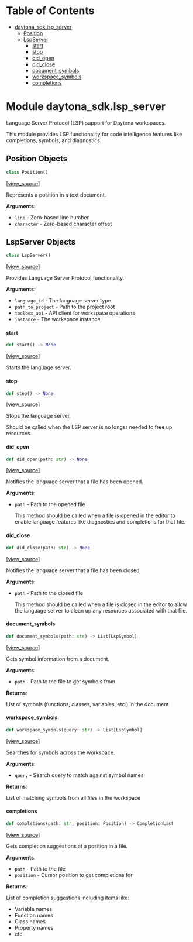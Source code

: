 # Table of Contents

* [daytona\_sdk.lsp\_server](#daytona_sdk.lsp_server)
  * [Position](#daytona_sdk.lsp_server.Position)
  * [LspServer](#daytona_sdk.lsp_server.LspServer)
    * [start](#daytona_sdk.lsp_server.LspServer.start)
    * [stop](#daytona_sdk.lsp_server.LspServer.stop)
    * [did\_open](#daytona_sdk.lsp_server.LspServer.did_open)
    * [did\_close](#daytona_sdk.lsp_server.LspServer.did_close)
    * [document\_symbols](#daytona_sdk.lsp_server.LspServer.document_symbols)
    * [workspace\_symbols](#daytona_sdk.lsp_server.LspServer.workspace_symbols)
    * [completions](#daytona_sdk.lsp_server.LspServer.completions)

<a id="daytona_sdk.lsp_server"></a>

# Module daytona\_sdk.lsp\_server

Language Server Protocol (LSP) support for Daytona workspaces.

This module provides LSP functionality for code intelligence features like
completions, symbols, and diagnostics.

<a id="daytona_sdk.lsp_server.Position"></a>

## Position Objects

```python
class Position()
```

[[view_source]](https://github.com/daytonaio/daytona-client/blob/b45168f061cd6be86cb18d4f6da11d28c59292bf/packages/python/src/daytona_sdk/lsp_server.py#L19)

Represents a position in a text document.

**Arguments**:

- `line` - Zero-based line number
- `character` - Zero-based character offset

<a id="daytona_sdk.lsp_server.LspServer"></a>

## LspServer Objects

```python
class LspServer()
```

[[view_source]](https://github.com/daytonaio/daytona-client/blob/b45168f061cd6be86cb18d4f6da11d28c59292bf/packages/python/src/daytona_sdk/lsp_server.py#L31)

Provides Language Server Protocol functionality.

**Arguments**:

- `language_id` - The language server type
- `path_to_project` - Path to the project root
- `toolbox_api` - API client for workspace operations
- `instance` - The workspace instance

<a id="daytona_sdk.lsp_server.LspServer.start"></a>

#### start

```python
def start() -> None
```

[[view_source]](https://github.com/daytonaio/daytona-client/blob/b45168f061cd6be86cb18d4f6da11d28c59292bf/packages/python/src/daytona_sdk/lsp_server.py#L53)

Starts the language server.

<a id="daytona_sdk.lsp_server.LspServer.stop"></a>

#### stop

```python
def stop() -> None
```

[[view_source]](https://github.com/daytonaio/daytona-client/blob/b45168f061cd6be86cb18d4f6da11d28c59292bf/packages/python/src/daytona_sdk/lsp_server.py#L64)

Stops the language server.

Should be called when the LSP server is no longer needed to free up resources.

<a id="daytona_sdk.lsp_server.LspServer.did_open"></a>

#### did\_open

```python
def did_open(path: str) -> None
```

[[view_source]](https://github.com/daytonaio/daytona-client/blob/b45168f061cd6be86cb18d4f6da11d28c59292bf/packages/python/src/daytona_sdk/lsp_server.py#L78)

Notifies the language server that a file has been opened.

**Arguments**:

- `path` - Path to the opened file
  
  This method should be called when a file is opened in the editor to enable
  language features like diagnostics and completions for that file.

<a id="daytona_sdk.lsp_server.LspServer.did_close"></a>

#### did\_close

```python
def did_close(path: str) -> None
```

[[view_source]](https://github.com/daytonaio/daytona-client/blob/b45168f061cd6be86cb18d4f6da11d28c59292bf/packages/python/src/daytona_sdk/lsp_server.py#L97)

Notifies the language server that a file has been closed.

**Arguments**:

- `path` - Path to the closed file
  
  This method should be called when a file is closed in the editor to allow
  the language server to clean up any resources associated with that file.

<a id="daytona_sdk.lsp_server.LspServer.document_symbols"></a>

#### document\_symbols

```python
def document_symbols(path: str) -> List[LspSymbol]
```

[[view_source]](https://github.com/daytonaio/daytona-client/blob/b45168f061cd6be86cb18d4f6da11d28c59292bf/packages/python/src/daytona_sdk/lsp_server.py#L116)

Gets symbol information from a document.

**Arguments**:

- `path` - Path to the file to get symbols from
  

**Returns**:

  List of symbols (functions, classes, variables, etc.) in the document

<a id="daytona_sdk.lsp_server.LspServer.workspace_symbols"></a>

#### workspace\_symbols

```python
def workspace_symbols(query: str) -> List[LspSymbol]
```

[[view_source]](https://github.com/daytonaio/daytona-client/blob/b45168f061cd6be86cb18d4f6da11d28c59292bf/packages/python/src/daytona_sdk/lsp_server.py#L133)

Searches for symbols across the workspace.

**Arguments**:

- `query` - Search query to match against symbol names
  

**Returns**:

  List of matching symbols from all files in the workspace

<a id="daytona_sdk.lsp_server.LspServer.completions"></a>

#### completions

```python
def completions(path: str, position: Position) -> CompletionList
```

[[view_source]](https://github.com/daytonaio/daytona-client/blob/b45168f061cd6be86cb18d4f6da11d28c59292bf/packages/python/src/daytona_sdk/lsp_server.py#L150)

Gets completion suggestions at a position in a file.

**Arguments**:

- `path` - Path to the file
- `position` - Cursor position to get completions for
  

**Returns**:

  List of completion suggestions including items like:
  - Variable names
  - Function names
  - Class names
  - Property names
  - etc.

